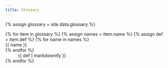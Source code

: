 ```yaml
---
title: Glossary
---
```

{% assign glossary = site.data.glossary %}
<dl>
{% for item in glossary %}
  {% assign names = item.name %}
  {% assign def = item.def %}
  {% for name in names %}
  <dt><dfn{% if forloop.first %} id="{{ name | slugify }}"{% endif %}>{{ name }}</dfn></dt>
  {% endfor %}
  <dd>{{ def | markdownify }}</dd>
{% endfor %}
</dl>
